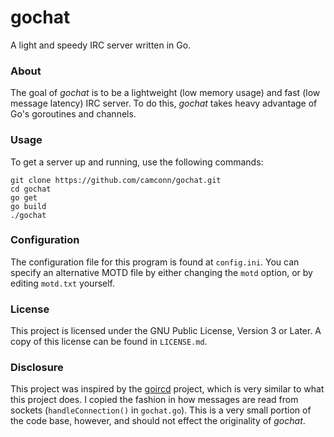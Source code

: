 # gochat

A light and speedy IRC server written in Go.

### About

The goal of *gochat* is to be a lightweight (low memory usage) and fast (low
message latency) IRC server. To do this, *gochat* takes heavy advantage of
Go's goroutines and channels.

### Usage

To get a server up and running, use the following commands:
```
git clone https://github.com/camconn/gochat.git
cd gochat
go get
go build
./gochat
```

### Configuration

The configuration file for this program is found at `config.ini`. You can specify an 
alternative MOTD file by either changing the `motd` option, or by editing `motd.txt` yourself.

### License

This project is licensed under the GNU Public License, Version 3 or Later.
A copy of this license can be found in `LICENSE.md`.

### Disclosure

This project was inspired by the [goircd](https://github.com/stargrave/goircd) project,
which is very similar to what this project does. I copied the fashion in how messages 
are read from sockets (`handleConnection()` in `gochat.go`). This is a very small portion
of the code base, however, and should not effect the originality of *gochat*.

